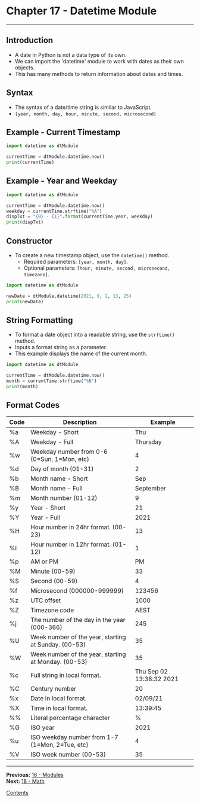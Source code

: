 # Chapter 17 - Datetime Module

---

## Introduction
* A date in Python is not a data type of its own.
* We can import the 'datetime' module to work with dates as their own objects.
* This has many methods to return information about dates and times.

## Syntax
* The syntax of a date/time string is similar to JavaScript.
* `[year, month, day, hour, minute, second, microsecond]`

## Example - Current Timestamp

```python
import datetime as dtModule

currentTime = dtModule.datetime.now()
print(currentTime)
```

## Example - Year and Weekday

```python
import datetime as dtModule

currentTime = dtModule.datetime.now()
weekday = currentTime.strftime("%A")
dispTxt = "{0} - {1}".format(currentTime.year, weekday)
print(dispTxt)
```

## Constructor
* To create a new timestamp object, use the `datetime()` method.
	* Required parameters: `[year, month, day]`.
	* Optional parameters: `[hour, minute, second, microsecond, timezone]`.

```python
import datetime as dtModule

newDate = dtModule.datetime(2021, 9, 2, 13, 25)
print(newDate)
```

## String Formatting
* To format a date object into a readable string, use the `strftime()` method.
* Inputs a format string as a parameter.
* This example displays the name of the current month.

```python
import datetime as dtModule

currentTime = dtModule.datetime.now()
month = currentTime.strftime("%B")
print(month)
```

## Format Codes
| Code | Description | Example |
|---|---|---|
| %a | Weekday - Short | Thu |
| %A | Weekday - Full | Thursday |
| %w | Weekday number from 0-6 (0=Sun, 1=Mon, etc) | 4 |
| %d | Day of month (01-31) | 2 |
| %b | Month name - Short | Sep |
| %B | Month name - Full | September |
| %m | Month number (01-12) | 9 |
| %y | Year - Short | 21 |
| %Y | Year - Full | 2021 |
| %H | Hour number in 24hr format. (00-23) | 13 |
| %I | Hour number in 12hr format. (01-12) | 1 |
| %p | AM or PM | PM |
| %M | Minute (00-59) | 33 |
| %S | Second (00-59) | 4 |
| %f | Microsecond (000000-999999) | 123456 |
| %z | UTC offset | 1000 |
| %Z | Timezone code | AEST |
| %j | The number of the day in the year (000-366) | 245 |
| %U | Week number of the year, starting at Sunday. (00-53) | 35 |
| %W | Week number of the year, starting at Monday. (00-53) | 35 |
| %c | Full string in local format. | Thu Sep 02 13:38:32 2021 |
| %C | Century number | 20 |
| %x | Date in local format. | 02/09/21 |
| %X | Time in local format. | 13:39:45 |
| %% | Literal percentage character | % |
| %G | ISO year | 2021 |
| %u | ISO weekday number from 1-7 (1=Mon, 2=Tue, etc) | 4 |
| %V | ISO week number (00-53) | 35 |


---

**Previous:** [16 - Modules](./16-modules.md)  
**Next:** [18 - Math](./18-math.md)

[Contents](./readme.md)